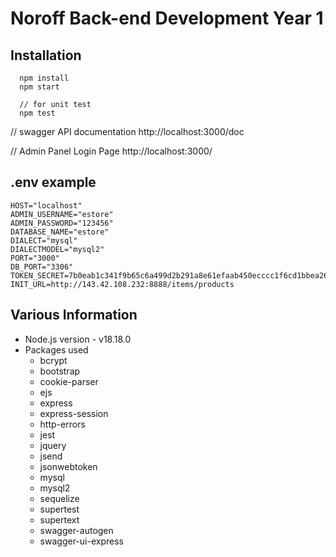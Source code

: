 # Noroff Back-end Development Year 1

## Installation

```
  npm install
  npm start

  // for unit test
  npm test
```

// swagger API documentation http://localhost:3000/doc

// Admin Panel Login Page
http://localhost:3000/

## .env example

```
HOST="localhost"
ADMIN_USERNAME="estore"
ADMIN_PASSWORD="123456"
DATABASE_NAME="estore"
DIALECT="mysql"
DIALECTMODEL="mysql2"
PORT="3000"
DB_PORT="3306"
TOKEN_SECRET=7b0eab1c341f9b65c6a499d2b291a8e61efaab450ecccc1f6cd1bbea2615b4cd1f078ac57430cd3197c1a7236626b2bd7b34385b993b2b46d0f73e72f5852242
INIT_URL=http://143.42.108.232:8888/items/products

```

## Various Information

- Node.js version - v18.18.0
- Packages used
  - bcrypt
  - bootstrap
  - cookie-parser
  - ejs
  - express
  - express-session
  - http-errors
  - jest
  - jquery
  - jsend
  - jsonwebtoken
  - mysql
  - mysql2
  - sequelize
  - supertest
  - supertext
  - swagger-autogen
  - swagger-ui-express

